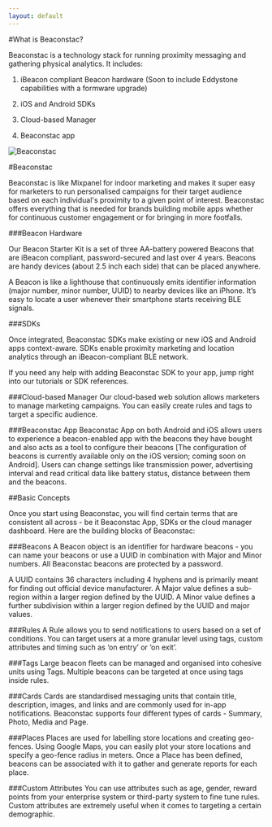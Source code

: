 ```yaml
---
layout: default
---
```


#What is Beaconstac?

Beaconstac is a technology stack for running proximity messaging and gathering physical analytics. It includes:

1. iBeacon compliant Beacon hardware (Soon to include Eddystone capabilities with a formware upgrade)

2. iOS and Android SDKs

3. Cloud-based Manager
 
4. Beaconstac app

<img id="bs-image" src="http://i.imgur.com/oqD97x7.png?1" alt="Beaconstac" title="Beaconstac"/>

#Beaconstac

Beaconstac is like Mixpanel for indoor marketing and makes it super easy for marketers to run personalised campaigns for their target audience based on each individual's proximity to a given point of interest. Beaconstac offers everything that is needed for brands building mobile apps whether for continuous customer engagement or for bringing in more footfalls.

###Beacon Hardware

Our Beacon Starter Kit is a set of three AA-battery powered Beacons that are iBeacon compliant, password-secured and last over 4 years. Beacons are handy devices (about 2.5 inch each side) that can be placed anywhere.

A Beacon is like a lighthouse that continuously emits identifier information (major number, minor number, UUID) to nearby devices like an iPhone. It’s easy to locate a user whenever their smartphone starts receiving BLE signals.

###SDKs

Once integrated, Beaconstac SDKs make existing or new iOS and Android apps context-aware. SDKs enable proximity marketing and location analytics through an iBeacon-compliant BLE network.

If you need any help with adding Beaconstac SDK to your app, jump right into our tutorials or SDK references.

###Cloud-based Manager
Our cloud-based web solution allows marketers to manage marketing campaigns. You can easily create rules and tags to target a specific audience.

###Beaconstac App
Beaconstac App on both Android and iOS allows users to experience a beacon-enabled app with the beacons they have bought and also acts as a tool to configure their beacons [The configuration of beacons is currently available only on the iOS version; coming soon on Android]. Users can change settings like transmission power, advertising interval and read critical data like battery status, distance between them and the beacons.

##Basic Concepts

Once you start using Beaconstac, you will find certain terms that are consistent all across - be it Beaconstac App, SDKs or the cloud manager dashboard. Here are the building blocks of Beaconstac:

###Beacons
A Beacon object is an identifier for hardware beacons - you can name your beacons or use a UUID in combination with Major and Minor numbers. All Beaconstac beacons are protected by a password.

A UUID contains 36 characters including 4 hyphens and is primarily meant for finding out official device manufacturer.
A Major value defines a sub-region within a larger region defined by the UUID.
A Minor value defines a further subdivision within a larger region defined by the UUID and major values.

###Rules
A Rule allows you to send notifications to users based on a set of conditions. You can target users at a more granular level using tags, custom attributes and timing such as ‘on entry’ or ‘on exit’.

###Tags
Large beacon fleets can be managed and organised into cohesive units using Tags. Multiple beacons can be targeted at once using tags inside rules.

###Cards
Cards are standardised messaging units that contain title, description, images, and links and are commonly used for in-app notifications. Beaconstac supports four different types of cards - Summary, Photo, Media and Page.

###Places
Places are used for labelling store locations and creating geo-fences. Using Google Maps, you can easily plot your store locations and specify a geo-fence radius in meters. Once a Place has been defined, beacons can be associated with it to gather and generate reports for each place.

###Custom Attributes
You can use attributes such as age, gender, reward points from your enterprise system or third-party system to fine tune rules. Custom attributes are extremely useful when it comes to targeting a certain demographic.
